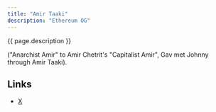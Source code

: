 ```yaml
---
title: "Amir Taaki"
description: "Ethereum OG"
---
```


{{ page.description }}

("Anarchist Amir" to Amir Chetrit's "Capitalist Amir", Gav met Johnny through Amir Taaki).

## Links

- [X](https://twitter.com/Narodism)
